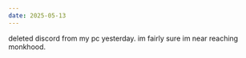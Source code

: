 ```yaml
---
date: 2025-05-13
---
```


deleted discord from my pc yesterday. im fairly sure im near reaching monkhood.
